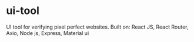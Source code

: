 # ui-tool
UI tool for verifying pixel perfect websites. Built on: React JS, React Router, Axio, Node js, Express, Material ui
